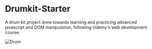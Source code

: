 # Drumkit-Starter
 
 A drum kit project done towards learning and practicing advanced javascript and DOM manipulation, following Udemy's web development course. 

![Drum](https://user-images.githubusercontent.com/74065235/112833792-ce31b380-9071-11eb-884e-ea65bdc576a5.png)
